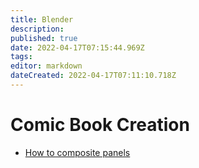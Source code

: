 ```yaml
---
title: Blender
description: 
published: true
date: 2022-04-17T07:15:44.969Z
tags: 
editor: markdown
dateCreated: 2022-04-17T07:11:10.718Z
---
```


# Comic Book Creation

* [How to composite panels](how-to-composite-panels)